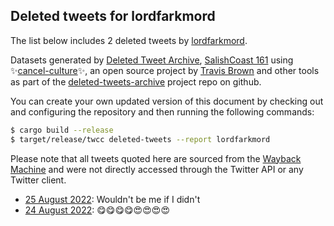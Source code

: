 ## Deleted tweets for lordfarkmord

The list below includes 2 deleted tweets by
[lordfarkmord](https://twitter.com/lordfarkmord).



Datasets generated by [Deleted Tweet Archive](https://twitter.com/deletedtweet161), 
[SalishCoast 161](https://twitter.com/SalishCoastA) using 
✨[cancel-culture](https://github.com/travisbrown/cancel-culture)✨, an open source project by 
[Travis Brown](https://twitter.com/travisbrown) and other tools as part of the 
[deleted-tweets-archive](https://github.com/salcoast/deleted-tweets-archive/) project repo on github.

You can create your own updated version of this document by checking out and configuring the
repository and then running the following commands:

```bash
$ cargo build --release
$ target/release/twcc deleted-tweets --report lordfarkmord
```

Please note that all tweets quoted here are sourced from the
[Wayback Machine](https://web.archive.org) and were not directly accessed through the Twitter API or
any Twitter client.

* [25 August 2022](https://web.archive.org/web/20220825011135/https://twitter.com/lordfarkmord/status/1562608209126248450): Wouldn't be me if I didn't <!--1562608209126248450-->
* [24 August 2022](https://web.archive.org/web/20220825010753/https://twitter.com/lordfarkmord/status/1562525802113015810): 😋😋😋😋😍😍😍😍 <!--1562525802113015810-->

